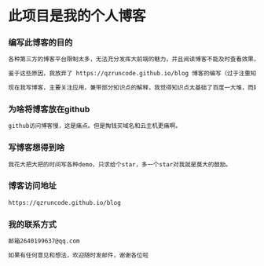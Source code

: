 # 此项目是我的个人博客

### 编写此博客的目的

```txt
各种第三方的博客平台限制太多，无法充分发挥大前端的魅力，并且阅读博客不能及时查看效果，而且大部分博客代码质量低下

鉴于这些原因，我放弃了 https://qzruncode.github.io/blog 博客的编写（过于注重知识点）

现在我写博客，主要关注应用，兼带部分知识点的解释，我觉得知识点太基础了百度一大堆，而好的应用太少太少
```

### 为啥将博客放在github

```txt
github访问博客慢，这是痛点。但是掏钱买域名和云主机更痛啊。
```

### 写博客想得到啥

```txt
我花大把大把的时间写各种demo，只求给个star，多一个star对我就是莫大的鼓励。
```

### 博客访问地址

```txt
https://qzruncode.github.io/blog
```

### 我的联系方式

```txt
邮箱2640199637@qq.com

如果有任何意见和想法，欢迎随时发邮件，谢谢各位啦
```